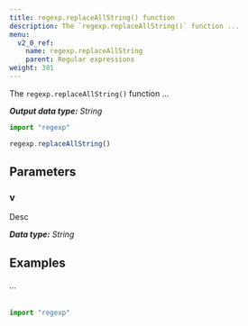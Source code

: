 ```yaml
---
title: regexp.replaceAllString() function
description: The `regexp.replaceAllString()` function ...
menu:
  v2_0_ref:
    name: regexp.replaceAllString
    parent: Regular expressions
weight: 301
---
```


The `regexp.replaceAllString()` function ...

_**Output data type:** String_

```js
import "regexp"

regexp.replaceAllString()
```

## Parameters

### v
Desc

_**Data type:** String_

## Examples

###### ...
```js
import "regexp"

```
